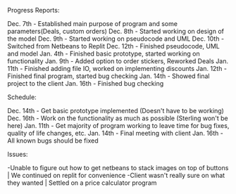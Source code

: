 Progress Reports:

  Dec. 7th - Established main purpose of program and some parameters(Deals, custom orders)
  Dec. 8th - Started working on design of the model
  Dec. 9th - Started working on pseudocode and UML
  Dec. 10th - Switched from Netbeans to Replit
  Dec. 12th - Finished pseudocode, UML and model
  Jan. 4th - Finished basic prototype, started working on functionality
  Jan. 9th - Added option to order stickers, Reworked Deals
  Jan. 11th - Finished adding file IO, worked on implementing discounts
  Jan. 12th - Finished final program, started bug checking
  Jan. 14th - Showed final project to the client
  Jan. 16th - Finished bug checking

Schedule:
  
  Dec. 14th - Get basic prototype implemented (Doesn't have to be working)
  Dec. 16th - Work on the functionality as much as possible (Sterling won't be here)
  Jan. 11th - Get majority of program working to leave time for bug fixes, quality of life changes, etc.
  Jan. 14th - Final meeting with client
  Jan. 16th - All known bugs should be fixed

Issues:

  -Unable to figure out how to get netbeans to stack images on top of buttons | We continued on replit for convenience
  -Client wasn't really sure on what they wanted | Settled on a price calculator program
